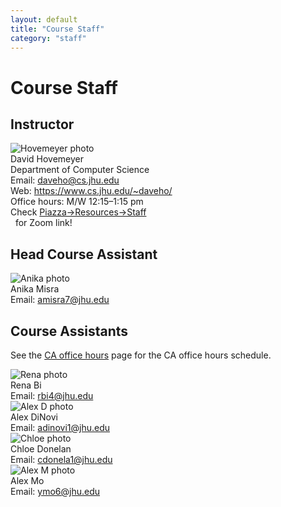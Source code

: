 ```yaml
---
layout: default
title: "Course Staff"
category: "staff"
---
```


# Course Staff

## Instructor

<div class="card_container">

<div class="card">
  <img alt="Hovemeyer photo" src="{{site.baseurl}}/img/staffpix/hovemeyer.jpg">
  <div class="details">
   <span class="name_and_role">David Hovemeyer</span><br>
   Department of Computer Science<br>
   Email: <a href="mailto:daveho@cs.jhu.edu">daveho@cs.jhu.edu</a><br>
   Web: <a class="external" target="_blank" href="https://www.cs.jhu.edu/~daveho/">https://www.cs.jhu.edu/~daveho/</a><br>
   Office hours: M/W 12:15–1:15 pm<br>
   Check <a class="external" target="_blank" href="https://piazza.com/jhu/summer2022/en601220/staff">Piazza→Resources→Staff</a><br>&nbsp;&nbsp;for Zoom link!
  </div>
</div>

</div>

## Head Course Assistant

<div class="card_container">

<div class="card">
  <img alt="Anika photo" src="{{site.baseurl}}/img/staffpix/anika.jpg">
  <div class="details">
   <span class="name_and_role">Anika Misra</span><br>
   Email: <a href="mailto:amisra7@jhu.edu">amisra7@jhu.edu</a><br>
  </div>
</div>

</div>

## Course Assistants

See the [CA office hours](officehours.html) page for the CA office hours schedule.

<div class="card_container">

<div class="card">
  <img alt="Rena photo" src="{{site.baseurl}}/img/staffpix/rena.jpg">
  <div class="details">
   <span class="name_and_role">Rena Bi</span><br>
   Email: <a href="mailto:rbi4@jhu.edu">rbi4@jhu.edu</a><br>
  </div>
</div>

</div>

<div class="card_container">

<div class="card">
  <img alt="Alex D photo" src="{{site.baseurl}}/img/staffpix/alex_d.jpg">
  <div class="details">
   <span class="name_and_role">Alex DiNovi</span><br>
   Email: <a href="mailto:adinovi1@jhu.edu">adinovi1@jhu.edu</a><br>
  </div>
</div>

</div>

<div class="card_container">

<div class="card">
  <img alt="Chloe photo" src="{{site.baseurl}}/img/staffpix/chloe.jpg">
  <div class="details">
   <span class="name_and_role">Chloe Donelan</span><br>
   Email: <a href="mailto:cdonela1@jhu.edu">cdonela1@jhu.edu</a><br>
  </div>
</div>

</div>

<div class="card_container">

<div class="card">
  <img alt="Alex M photo" src="{{site.baseurl}}/img/staffpix/alex_m.jpg">
  <div class="details">
   <span class="name_and_role">Alex Mo</span><br>
   Email: <a href="mailto:ymo6@jhu.edu">ymo6@jhu.edu</a><br>
  </div>
</div>

</div>

<!--
<div class="card_container">

<div class="card">
  <img alt="NAME photo" src="{{site.baseurl}}/img/staffpix/NAME.jpg">
  <div class="details">
   <span class="name_and_role">FIRSTNAME LASTNAME</span><br>
   Email: <a href="mailto:"></a><br>
  </div>
</div>

</div>
-->
